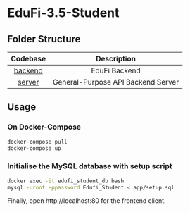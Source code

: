 # EduFi-3.5-Student

## Folder Structure

|      Codebase      |            Description             |
| :----------------: | :--------------------------------: |
| [backend](backend) |           EduFi Backend            |
|  [server](server)  | General-Purpose API Backend Server |

## Usage

### On Docker-Compose

```bash
docker-compose pull
docker-compose up
```

### Initialise the MySQL database with setup script

```bash
docker exec -it edufi_student_db bash
mysql -uroot -ppassword Edufi_Student < app/setup.sql
```

Finally, open http://localhost:80 for the frontend client.
